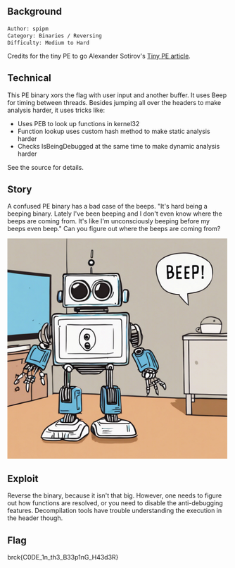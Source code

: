 ## Background

    Author: spipm
    Category: Binaries / Reversing
    Difficulty: Medium to Hard

Credits for the tiny PE to go Alexander Sotirov's [Tiny PE article](http://www.phreedom.org/research/tinype/).

## Technical

This PE binary xors the flag with user input and another buffer. It uses Beep for timing between threads. Besides jumping all over the headers to make analysis harder, it uses tricks like:

- Uses PEB to look up functions in kernel32
- Function lookup uses custom hash method to make static analysis harder
- Checks IsBeingDebugged at the same time to make dynamic analysis harder

See the source for details.

## Story

A confused PE binary has a bad case of the beeps. "It's hard being a beeping binary. Lately I've been beeping and I don't even know where the beeps are coming from. It's like I'm unconsciously beeping before my beeps even beep."
Can you figure out where the beeps are coming from? 

<img src="./Beep.jpg" width="500">

## Exploit

Reverse the binary, because it isn't that big. However, one needs to figure out how functions are resolved, or you need to disable the anti-debugging features. Decompilation tools have trouble understanding the execution in the header though.

## Flag

brck{C0DE_1n_th3_B33p1nG_H43d3R}